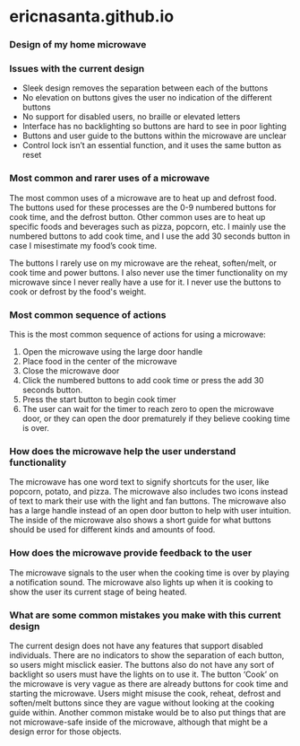 # ericnasanta.github.io

### **Design of my home microwave**



### **Issues with the current design**
- Sleek design removes the separation between each of the buttons
- No elevation on buttons gives the user no indication of the different buttons
- No support for disabled users, no braille or elevated letters
- Interface has no backlighting so buttons are hard to see in poor lighting
- Buttons and user guide to the buttons within the microwave are unclear
- Control lock isn’t an essential function, and it uses the same button as reset


### **Most common and rarer uses of a microwave**

The most common uses of a microwave are to heat up and defrost food. The buttons used for these processes are the 0-9 numbered buttons for cook time, and the defrost button. Other common uses are to heat up specific foods and beverages such as pizza, popcorn, etc. I mainly use the numbered buttons to add cook time, and I use the add 30 seconds button in case I misestimate my food’s cook time. 

The buttons I rarely use on my microwave are the reheat, soften/melt, or cook time and power buttons. I also never use the timer functionality on my microwave since I never really have a use for it. I never use the buttons to cook or defrost by the food's weight.

### **Most common sequence of actions**

This is the most common sequence of actions for using a microwave:

1. Open the microwave using the large door handle
2. Place food in the center of the microwave
3. Close the microwave door
4. Click the numbered buttons to add cook time or press the add 30 seconds button. 
5. Press the start button to begin cook timer
6. The user can wait for the timer to reach zero to open the microwave door, or they can open the door prematurely if they believe cooking time is over.


### **How does the microwave help the user understand functionality**

The microwave has one word text to signify shortcuts for the user, like popcorn, potato, and pizza. The microwave also includes two icons instead of text to mark their use with the light and fan buttons. The microwave also has a large handle instead of an open door button to help with user intuition. The inside of the microwave also shows a short guide for what buttons should be used for different kinds and amounts of food. 

### **How does the microwave provide feedback to the user**

The microwave signals to the user when the cooking time is over by playing a notification sound. The microwave also lights up when it is cooking to show the user its current stage of being heated.

### **What are some common mistakes you make with this current design**

The current design does not have any features that support disabled individuals. There are no indicators to show the separation of each button, so users might misclick easier. The buttons also do not have any sort of backlight so users must have the lights on to use it. The button ‘Cook’ on the microwave is very vague as there are already buttons for cook time and starting the microwave. Users might misuse the cook, reheat, defrost and soften/melt buttons since they are vague without looking at the cooking guide within. Another common mistake would be to also put things that are not microwave-safe inside of the microwave, although that might be a design error for those objects.